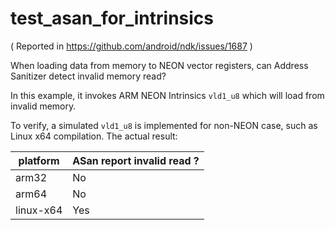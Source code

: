 # test_asan_for_intrinsics

( Reported in https://github.com/android/ndk/issues/1687 )

When loading data from memory to NEON vector registers, can Address Sanitizer detect invalid memory read?

In this example, it invokes ARM NEON Intrinsics `vld1_u8` which will load from invalid memory.

To verify, a simulated `vld1_u8` is implemented for non-NEON case, such as Linux x64 compilation. The actual result:

| platform | ASan report invalid read ? |
| -------- | -------------------------- |
| arm32    | No |
| arm64    | No |
| linux-x64 | Yes |

